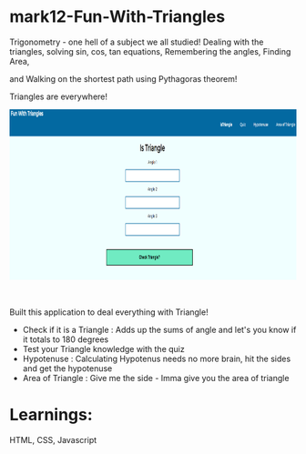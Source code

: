 # mark12-Fun-With-Triangles
 
 Trigonometry - one hell of a subject we all studied!
 Dealing with the triangles, solving sin, cos, tan equations,
 Remembering the angles,
 Finding Area,

 and Walking on the shortest path using Pythagoras theorem!

 Triangles are everywhere!

 <p align="center">
  <a href="https://mark12-walking-hypotenuse.netlify.app/">
    <img src="/fun_triangle.PNG" height="300px">
  </a>
</p>

&nbsp;

Built this application to deal everything with Triangle!

* Check if it is a Triangle : Adds up the sums of angle and let's you know  if it totals to 180 degrees
* Test your Triangle knowledge with the quiz
* Hypotenuse : Calculating Hypotenus needs no more brain, hit the sides and get the hypotenuse
* Area of Triangle : Give me the side - Imma give you the area of triangle

# Learnings:
HTML, CSS, Javascript



